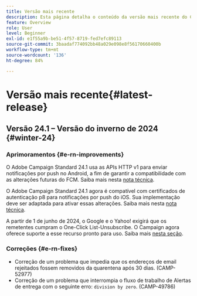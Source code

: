 ```yaml
---
title: Versão mais recente
description: Esta página detalha o conteúdo da versão mais recente do Campaign Standard
feature: Overview
role: User
level: Beginner
exl-id: e1f55a9b-be51-4f57-8719-fed7efc89113
source-git-commit: 3baadaf774092bb48a029e098e8f56170660400b
workflow-type: tm+mt
source-wordcount: '136'
ht-degree: 84%

---
```



# Versão mais recente{#latest-release}

<!--
![Control Panel](assets/do-not-localize/cp-icon.png) **New Control Panel release**. [Learn more](https://experienceleague.adobe.com/docs/control-panel/using/release-notes.html){target="_blank"}.-->

## Versão 24.1 – Versão do inverno de 2024 {#winter-24}

### Aprimoramentos {#e-rn-improvements}

O Adobe Campaign Standard 24.1 usa as APIs HTTP v1 para enviar notificações por push no Android, a fim de garantir a compatibilidade com as alterações futuras do FCM. Saiba mais nesta [nota técnica](../../administration/using/push-technote.md).

O Adobe Campaign Standard 24.1 agora é compatível com certificados de autenticação p8 para notificações por push do iOS. Sua implementação deve ser adaptada para ativar essas alterações. Saiba mais nesta [nota técnica](../../administration/using/push-technote.md).

A partir de 1 de junho de 2024, o Google e o Yahoo! exigirá que os remetentes cumpram o One-Click List-Unsubscribe. O Campaign agora oferece suporte a esse recurso pronto para uso. Saiba mais [nesta seção](../../administration/using/configuring-email-channel.md#email-channel-parameters).


### Correções {#e-rn-fixes}

* Correção de um problema que impedia que os endereços de email rejeitados fossem removidos da quarentena após 30 dias. (CAMP-52977)
* Correção de um problema que interrompia o fluxo de trabalho de Alertas de entrega com o seguinte erro: `division by zero`. (CAMP-49786)

